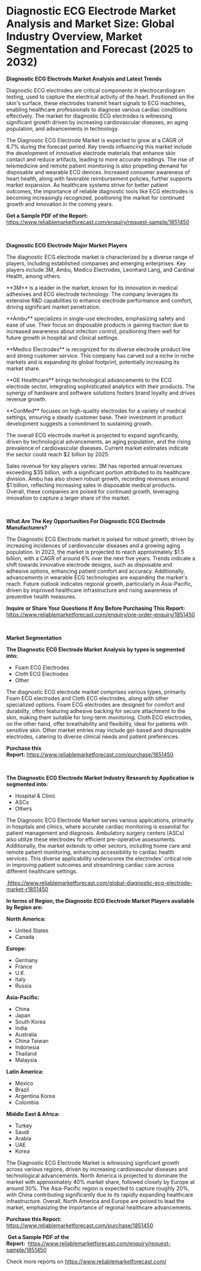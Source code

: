 <p><h1>Diagnostic ECG Electrode Market Analysis and Market Size: Global Industry Overview, Market Segmentation and Forecast (2025 to 2032)</h1></p><p><strong>Diagnostic ECG Electrode Market Analysis and Latest Trends</strong></p>
<p><p>Diagnostic ECG electrodes are critical components in electrocardiogram testing, used to capture the electrical activity of the heart. Positioned on the skin's surface, these electrodes transmit heart signals to ECG machines, enabling healthcare professionals to diagnose various cardiac conditions effectively. The market for diagnostic ECG electrodes is witnessing significant growth driven by increasing cardiovascular diseases, an aging population, and advancements in technology.</p><p>The Diagnostic ECG Electrode Market is expected to grow at a CAGR of 6.7% during the forecast period. Key trends influencing this market include the development of innovative electrode materials that enhance skin contact and reduce artifacts, leading to more accurate readings. The rise of telemedicine and remote patient monitoring is also propelling demand for disposable and wearable ECG devices. Increased consumer awareness of heart health, along with favorable reimbursement policies, further supports market expansion. As healthcare systems strive for better patient outcomes, the importance of reliable diagnostic tools like ECG electrodes is becoming increasingly recognized, positioning the market for continued growth and innovation in the coming years.</p></p>
<p><strong>Get a Sample PDF of the Report:&nbsp;</strong> <a href="https://www.reliablemarketforecast.com/enquiry/request-sample/1851450?utm_campaign=3174&utm_medium=2&utm_source=Github&utm_content=ia&utm_term=26032025&utm_id=diagnostic-ecg-electrode">https://www.reliablemarketforecast.com/enquiry/request-sample/1851450</a></p>
<p>&nbsp;</p>
<p><strong>Diagnostic ECG Electrode Major Market Players</strong></p>
<p><p>The diagnostic ECG electrode market is characterized by a diverse range of players, including established companies and emerging enterprises. Key players include 3M, Ambu, Medico Electrodes, Leonhard Lang, and Cardinal Health, among others. </p><p>**3M** is a leader in the market, known for its innovation in medical adhesives and ECG electrode technology. The company leverages its extensive R&D capabilities to enhance electrode performance and comfort, driving significant market penetration.</p><p>**Ambu** specializes in single-use electrodes, emphasizing safety and ease of use. Their focus on disposable products is gaining traction due to increased awareness about infection control, positioning them well for future growth in hospital and clinical settings.</p><p>**Medico Electrodes** is recognized for its diverse electrode product line and strong customer service. This company has carved out a niche in niche markets and is expanding its global footprint, potentially increasing its market share.</p><p>**GE Healthcare** brings technological advancements to the ECG electrode sector, integrating sophisticated analytics with their products. The synergy of hardware and software solutions fosters brand loyalty and drives revenue growth.</p><p>**ConMed** focuses on high-quality electrodes for a variety of medical settings, ensuring a steady customer base. Their investment in product development suggests a commitment to sustaining growth.</p><p>The overall ECG electrode market is projected to expand significantly, driven by technological advancements, an aging population, and the rising prevalence of cardiovascular diseases. Current market estimates indicate the sector could reach $2 billion by 2025.</p><p>Sales revenue for key players varies: 3M has reported annual revenues exceeding $35 billion, with a significant portion attributed to its healthcare division. Ambu has also shown robust growth, recording revenues around $1 billion, reflecting increasing sales in disposable medical products. Overall, these companies are poised for continued growth, leveraging innovation to capture a larger share of the market.</p></p>
<p>&nbsp;</p>
<p><strong>What Are The Key Opportunities For Diagnostic ECG Electrode Manufacturers?</strong></p>
<p><p>The Diagnostic ECG Electrode market is poised for robust growth, driven by increasing incidences of cardiovascular diseases and a growing aging population. In 2023, the market is projected to reach approximately $1.5 billion, with a CAGR of around 6% over the next five years. Trends indicate a shift towards innovative electrode designs, such as disposable and adhesive options, enhancing patient comfort and accuracy. Additionally, advancements in wearable ECG technologies are expanding the market's reach. Future outlook indicates regional growth, particularly in Asia-Pacific, driven by improved healthcare infrastructure and rising awareness of preventive health measures.</p></p>
<p><strong>Inquire or Share Your Questions If Any Before Purchasing This Report:</strong> <a href="https://www.reliablemarketforecast.com/enquiry/pre-order-enquiry/1851450?utm_campaign=3174&utm_medium=2&utm_source=Github&utm_content=ia&utm_term=26032025&utm_id=diagnostic-ecg-electrode">https://www.reliablemarketforecast.com/enquiry/pre-order-enquiry/1851450</a></p>
<p>&nbsp;</p>
<p><strong>Market Segmentation</strong></p>
<p><strong>The Diagnostic ECG Electrode Market Analysis by types is segmented into:</strong></p>
<p><ul><li>Foam ECG Electrodes</li><li>Cloth ECG Electrodes</li><li>Other</li></ul></p>
<p><p>The diagnostic ECG electrode market comprises various types, primarily Foam ECG electrodes and Cloth ECG electrodes, along with other specialized options. Foam ECG electrodes are designed for comfort and durability, often featuring adhesive backing for secure attachment to the skin, making them suitable for long-term monitoring. Cloth ECG electrodes, on the other hand, offer breathability and flexibility, ideal for patients with sensitive skin. Other market entries may include gel-based and disposable electrodes, catering to diverse clinical needs and patient preferences.</p></p>
<p><strong>Purchase this Report:&nbsp;</strong><a href="https://www.reliablemarketforecast.com/purchase/1851450?utm_campaign=3174&utm_medium=2&utm_source=Github&utm_content=ia&utm_term=26032025&utm_id=diagnostic-ecg-electrode">https://www.reliablemarketforecast.com/purchase/1851450</a></p>
<p>&nbsp;</p>
<p><strong>The Diagnostic ECG Electrode Market Industry Research by Application is segmented into:</strong></p>
<p><ul><li>Hospital & Clinic</li><li>ASCs</li><li>Others</li></ul></p>
<p><p>The Diagnostic ECG Electrode Market serves various applications, primarily in hospitals and clinics, where accurate cardiac monitoring is essential for patient management and diagnosis. Ambulatory surgery centers (ASCs) also utilize these electrodes for efficient pre-operative assessments. Additionally, the market extends to other sectors, including home care and remote patient monitoring, enhancing accessibility to cardiac health services. This diverse applicability underscores the electrodes' critical role in improving patient outcomes and streamlining cardiac care across different healthcare settings.</p></p>
<p><a href="https://www.reliablemarketforecast.com/global-diagnostic-ecg-electrode-market-r1851450?utm_campaign=3174&utm_medium=2&utm_source=Github&utm_content=ia&utm_term=26032025&utm_id=diagnostic-ecg-electrode">&nbsp;https://www.reliablemarketforecast.com/global-diagnostic-ecg-electrode-market-r1851450</a></p>
<p><strong>In terms of Region, the Diagnostic ECG Electrode Market Players available by Region are:</strong></p>
<p>
    <p> <strong> North America: </strong>
        <ul>
            <li>United States</li>
            <li>Canada</li>
        </ul>
        </p> 
    <p> <strong> Europe: </strong>
        <ul>
            <li>Germany</li>
            <li>France</li>
            <li>U.K.</li>
            <li>Italy</li>
            <li>Russia</li>
        </ul>
        </p> 
    <p> <strong> Asia-Pacific: </strong>
        <ul>
            <li>China</li>
            <li>Japan</li>
            <li>South Korea</li>
            <li>India</li>
            <li>Australia</li>
            <li>China Taiwan</li>
            <li>Indonesia</li>
            <li>Thailand</li>
            <li>Malaysia</li>
        </ul>
        </p> 
    <p> <strong> Latin America: </strong>
        <ul>
            <li>Mexico</li>
            <li>Brazil</li>
            <li>Argentina Korea</li>
            <li>Colombia</li>
        </ul>
        </p> 
    <p> <strong> Middle East & Africa: </strong>
        <ul>
            <li>Turkey</li>
            <li>Saudi</li>
            <li>Arabia</li>
            <li>UAE</li>
            <li>Korea</li>
        </ul>
    </p>
    </p>
<p><p>The Diagnostic ECG Electrode Market is witnessing significant growth across various regions, driven by increasing cardiovascular diseases and technological advancements. North America is projected to dominate the market with approximately 40% market share, followed closely by Europe at around 30%. The Asia-Pacific region is expected to capture roughly 20%, with China contributing significantly due to its rapidly expanding healthcare infrastructure. Overall, North America and Europe are poised to lead the market, emphasizing the importance of regional healthcare advancements.</p></p>
<p><strong>Purchase this Report: </strong><a href="https://www.reliablemarketforecast.com/purchase/1851450?utm_campaign=3174&utm_medium=2&utm_source=Github&utm_content=ia&utm_term=26032025&utm_id=diagnostic-ecg-electrode">https://www.reliablemarketforecast.com/purchase/1851450</a></p>
<p>&nbsp;<strong>Get a Sample PDF of the Report:&nbsp;&nbsp;</strong><a href="https://www.reliablemarketforecast.com/enquiry/request-sample/1851450?utm_campaign=3174&utm_medium=2&utm_source=Github&utm_content=ia&utm_term=26032025&utm_id=diagnostic-ecg-electrode">https://www.reliablemarketforecast.com/enquiry/request-sample/1851450</a></p>
<p><strong></strong></p>
<p>Check more reports on <a href="https://www.reliablemarketforecast.com/?utm_campaign=3174&utm_medium=2&utm_source=Github&utm_content=ia&utm_term=26032025&utm_id=diagnostic-ecg-electrode">https://www.reliablemarketforecast.com/</a></p>